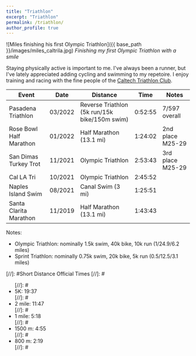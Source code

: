 ```yaml
---
title: "Triathlon"
excerpt: "Triathlon"
permalink: /triathlon/
author_profile: true
---
```


![Miles finishing his first Olympic Triathlon]({{ base_path }}/images/miles_caltrila.jpg)
*Finishing my first Olympic Triathlon with a smile*

Staying physically active is important to me. I've always been a runner, but I've lately appreciated adding cycling and swimming to my repetoire. I enjoy training and racing with the fine people of the [Caltech Triathlon Club](https://triathlon.clubs.caltech.edu/).

| Event                      | Date    | Distance                                      | Time      | Notes             |
| -------------------------- | ------- | --------------------------------------------- | --------- | ----------------- |
| Pasadena Triathlon         | 03/2022 | Reverse Triathlon (5k run/15k bike/150m swim) | 0:52:55   | 7/597 overall     |
| Rose Bowl Half Marathon    | 01/2022 | Half Marathon (13.1 mi)                       | 1:24:02   | 2nd place M25-29  |
| San Dimas Turkey Trot      | 11/2021 | Olympic Triathlon                             | 2:53:43   | 3rd place M25-29  |
| Cal LA Tri                 | 10/2021 | Olympic Triathlon                             | 2:45:52   |                   |
| Naples Island Swim         | 08/2021 | Canal Swim (3 mi)                             | 1:25:51   |                   |
| Santa Clarita Marathon     | 11/2019 | Half Marathon (13.1 mi)                       | 1:43:43   |                   |

Notes:
<ul>
	<li>Olympic Triathlon: nominally 1.5k swim, 40k bike, 10k run (1/24.9/6.2 miles)</li>
	<li>Sprint Triathlon: nominally 0.75k swim, 20k bike, 5k run (0.5/12.5/3.1 miles)</li>
</ul>

[//]: #Short Distance Official Times
[//]: #<ul>
[//]: #	<li>5K: 19:37</li>
[//]: #	<li>2 mile: 11:47</li>
[//]: #	<li>1 mile: 5:18</li>
[//]: #	<li>1500 m: 4:55</li>
[//]: #	<li>800 m: 2:19</li>
[//]: #</ul>

